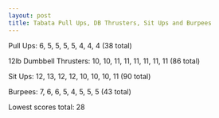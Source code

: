 ```yaml
---
layout: post
title: Tabata Pull Ups, DB Thrusters, Sit Ups and Burpees
---
```


Pull Ups: 6, 5, 5, 5, 5, 4, 4, 4 (38 total)

12lb Dumbbell Thrusters: 10, 10, 11, 11, 11, 11, 11, 11 (86 total)

Sit Ups: 12, 13, 12, 12, 10, 10, 10, 11 (90 total)

Burpees: 7, 6, 6, 5, 4, 5, 5, 5 (43 total)

Lowest scores total: 28
